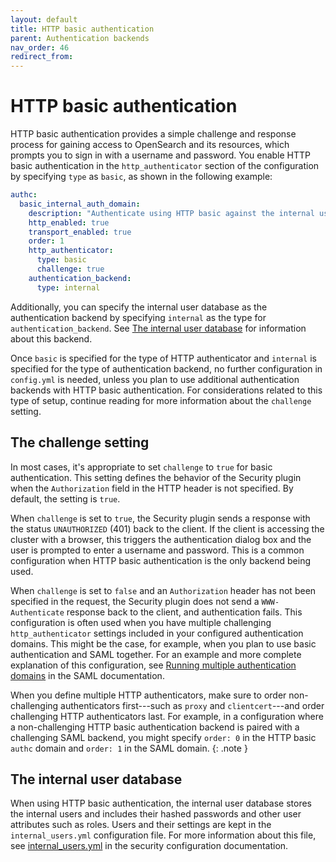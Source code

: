 ```yaml
---
layout: default
title: HTTP basic authentication
parent: Authentication backends
nav_order: 46
redirect_from:
---
```



# HTTP basic authentication

HTTP basic authentication provides a simple challenge and response process for gaining access to OpenSearch and its resources, which prompts you to sign in with a username and password. You enable HTTP basic authentication in the `http_authenticator` section of the configuration by specifying `type` as `basic`, as shown in the following example:

```yml
authc:
  basic_internal_auth_domain:
    description: "Authenticate using HTTP basic against the internal users database"
    http_enabled: true
    transport_enabled: true
    order: 1
    http_authenticator:
      type: basic
      challenge: true
    authentication_backend:
      type: internal
```

Additionally, you can specify the internal user database as the authentication backend by specifying `internal` as the type for `authentication_backend`. See [The internal user database](#the-internal-user-database) for information about this backend.

Once `basic` is specified for the type of HTTP authenticator and `internal` is specified for the type of authentication backend, no further configuration in `config.yml` is needed, unless you plan to use additional authentication backends with HTTP basic authentication. For considerations related to this type of setup, continue reading for more information about the `challenge` setting.


## The challenge setting

In most cases, it's appropriate to set `challenge` to `true` for basic authentication. This setting defines the behavior of the Security plugin when the `Authorization` field in the HTTP header is not specified. By default, the setting is `true`. 

When `challenge` is set to `true`, the Security plugin sends a response with the status `UNAUTHORIZED` (401) back to the client. If the client is accessing the cluster with a browser, this triggers the authentication dialog box and the user is prompted to enter a username and password. This is a common configuration when HTTP basic authentication is the only backend being used.

When `challenge` is set to `false` and an `Authorization` header has not been specified in the request, the Security plugin does not send a `WWW-Authenticate` response back to the client, and authentication fails. This configuration is often used when you have multiple challenging `http_authenticator` settings included in your configured authentication domains. This might be the case, for example, when you plan to use basic authentication and SAML together. For an example and more complete explanation of this configuration, see [Running multiple authentication domains]({{site.url}}{{site.baseurl}}/security/authentication-backends/saml/#running-multiple-authentication-domains) in the SAML documentation.

When you define multiple HTTP authenticators, make sure to order non-challenging authenticators first---such as `proxy` and `clientcert`---and order challenging HTTP authenticators last. For example, in a configuration where a non-challenging HTTP basic authentication backend is paired with a challenging SAML backend, you might specify `order: 0` in the HTTP basic `authc` domain and `order: 1` in the SAML domain.
{: .note }


## The internal user database

When using HTTP basic authentication, the internal user database stores the internal users and includes their hashed passwords and other user attributes such as roles. Users and their settings are kept in the `internal_users.yml` configuration file. For more information about this file, see [internal_users.yml]({{site.url}}{{site.baseurl}}/security/configuration/yaml/#internal_usersyml) in the security configuration documentation.

